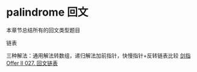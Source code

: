 # palindrome 回文

本章节总结所有的回文类型题目

链表

三种解法：通用解法转数组，递归解法加前指针，快慢指针+反转链表比较
[剑指 Offer II 027. 回文链表](https://leetcode.cn/problems/aMhZSa/)

